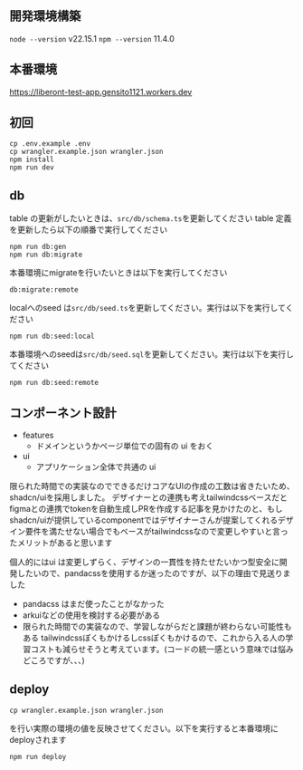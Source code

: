 ## 開発環境構築

`node --version`
v22.15.1
`npm --version`
11.4.0

## 本番環境

https://liberont-test-app.gensito1121.workers.dev

## 初回

```
cp .env.example .env
cp wrangler.example.json wrangler.json
npm install
npm run dev
```

## db

table の更新がしたいときは、`src/db/schema.ts`を更新してください
table 定義を更新したら以下の順番で実行してください

```
npm run db:gen
npm run db:migrate
```

本番環境にmigrateを行いたいときは以下を実行してください

```
db:migrate:remote
```

localへのseed は`src/db/seed.ts`を更新してください。実行は以下を実行してください

```
npm run db:seed:local
```

本番環境へのseedは`src/db/seed.sql`を更新してください。実行は以下を実行してください

```
npm run db:seed:remote
```

## コンポーネント設計

- features
  - ドメインというかページ単位での固有の ui をおく
- ui
  - アプリケーション全体で共通の ui

限られた時間での実装なのでできるだけコアなUIの作成の工数は省きたいため、shadcn/uiを採用しました。
デザイナーとの連携も考えtailwindcssベースだとfigmaとの連携でtokenを自動生成しPRを作成する記事を見かけたのと、もしshadcn/uiが提供しているcomponentではデザイナーさんが提案してくれるデザイン要件を満たせない場合でもベースがtailwindcssなので変更しやすいと言ったメリットがあると思います

個人的にはui は変更しずらく、デザインの一貫性を持たせたいかつ型安全に開発したいので、pandacssを使用するか迷ったのですが、以下の理由で見送りました

- pandacss はまだ使ったことがなかった
- arkuiなどの使用を検討する必要がある
- 限られた時間での実装なので、学習しながらだと課題が終わらない可能性もある
  tailwindcssぽくもかけるしcssぽくもかけるので、これから入る人の学習コストも減らせそうと考えています。(コードの統一感という意味では悩みどころですが、、、)

## deploy

```
cp wrangler.example.json wrangler.json
```

を行い実際の環境の値を反映させてください。以下を実行すると本番環境にdeployされます

```
npm run deploy
```
